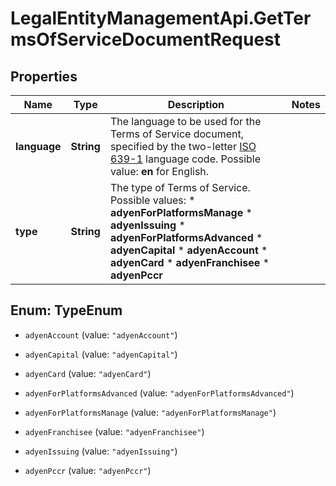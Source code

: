 # LegalEntityManagementApi.GetTermsOfServiceDocumentRequest

## Properties

Name | Type | Description | Notes
------------ | ------------- | ------------- | -------------
**language** | **String** | The language to be used for the Terms of Service document, specified by the two-letter [ISO 639-1](https://en.wikipedia.org/wiki/List_of_ISO_639-1_codes) language code. Possible value: **en** for English. | 
**type** | **String** | The type of Terms of Service.  Possible values: *  **adyenForPlatformsManage** *  **adyenIssuing** *  **adyenForPlatformsAdvanced** *  **adyenCapital** *  **adyenAccount** *  **adyenCard** *  **adyenFranchisee** *  **adyenPccr**   | 



## Enum: TypeEnum


* `adyenAccount` (value: `"adyenAccount"`)

* `adyenCapital` (value: `"adyenCapital"`)

* `adyenCard` (value: `"adyenCard"`)

* `adyenForPlatformsAdvanced` (value: `"adyenForPlatformsAdvanced"`)

* `adyenForPlatformsManage` (value: `"adyenForPlatformsManage"`)

* `adyenFranchisee` (value: `"adyenFranchisee"`)

* `adyenIssuing` (value: `"adyenIssuing"`)

* `adyenPccr` (value: `"adyenPccr"`)




